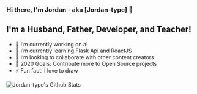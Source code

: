 ### Hi there, I'm Jordan - aka [Jordan-type] 👋

## I'm a Husband, Father, Developer, and Teacher!
- 🔭 I’m currently working on a!
- 🌱 I’m currently learning Flask Api and ReactJS
- 👯 I’m looking to collaborate with other content creators
- 🥅 2020 Goals: Contribute more to Open Source projects
- ⚡ Fun fact: I love to draw

<img align="left" alt="Jordan-type's Github Stats" src="https://github-readme-stats.vercel.app/api?username=Jordan-type&show_icons=true&hide_border=true" />